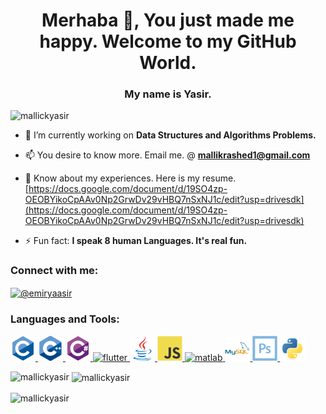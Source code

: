 <h1 align="center">Merhaba 👋, You just made me happy. Welcome to my GitHub World.</h1>
<h3 align="center">My name is Yasir.</h3>

<p align="left"> <img src="https://komarev.com/ghpvc/?username=mallickyasir&label=Profile%20views&color=0e75b6&style=flat" alt="mallickyasir" /> </p>

- 🔭 I’m currently working on **Data Structures and Algorithms Problems.**

- 📫 You desire to know more. Email me. @ **mallikrashed1@gmail.com**

- 📄 Know about my experiences. Here is my resume. [https://docs.google.com/document/d/19SO4zp-OEOBYikoCpAAv0Np2GrwDv29vHBQ7nSxNJ1c/edit?usp=drivesdk](https://docs.google.com/document/d/19SO4zp-OEOBYikoCpAAv0Np2GrwDv29vHBQ7nSxNJ1c/edit?usp=drivesdk)

- ⚡ Fun fact: **I speak 8 human Languages. It's real fun.**

<h3 align="left">Connect with me:</h3>
<p align="left">
<a href="https://instagram.com/@emiryaasir" target="blank"><img align="center" src="https://raw.githubusercontent.com/rahuldkjain/github-profile-readme-generator/master/src/images/icons/Social/instagram.svg" alt="@emiryaasir" height="30" width="40" /></a>
</p>

<h3 align="left">Languages and Tools:</h3>
<p align="left"> <a href="https://www.cprogramming.com/" target="_blank" rel="noreferrer"> <img src="https://raw.githubusercontent.com/devicons/devicon/master/icons/c/c-original.svg" alt="c" width="40" height="40"/> </a> <a href="https://www.w3schools.com/cpp/" target="_blank" rel="noreferrer"> <img src="https://raw.githubusercontent.com/devicons/devicon/master/icons/cplusplus/cplusplus-original.svg" alt="cplusplus" width="40" height="40"/> </a> <a href="https://www.w3schools.com/cs/" target="_blank" rel="noreferrer"> <img src="https://raw.githubusercontent.com/devicons/devicon/master/icons/csharp/csharp-original.svg" alt="csharp" width="40" height="40"/> </a> <a href="https://flutter.dev" target="_blank" rel="noreferrer"> <img src="https://www.vectorlogo.zone/logos/flutterio/flutterio-icon.svg" alt="flutter" width="40" height="40"/> </a> <a href="https://www.java.com" target="_blank" rel="noreferrer"> <img src="https://raw.githubusercontent.com/devicons/devicon/master/icons/java/java-original.svg" alt="java" width="40" height="40"/> </a> <a href="https://developer.mozilla.org/en-US/docs/Web/JavaScript" target="_blank" rel="noreferrer"> <img src="https://raw.githubusercontent.com/devicons/devicon/master/icons/javascript/javascript-original.svg" alt="javascript" width="40" height="40"/> </a> <a href="https://www.mathworks.com/" target="_blank" rel="noreferrer"> <img src="https://upload.wikimedia.org/wikipedia/commons/2/21/Matlab_Logo.png" alt="matlab" width="40" height="40"/> </a> <a href="https://www.mysql.com/" target="_blank" rel="noreferrer"> <img src="https://raw.githubusercontent.com/devicons/devicon/master/icons/mysql/mysql-original-wordmark.svg" alt="mysql" width="40" height="40"/> </a> <a href="https://www.photoshop.com/en" target="_blank" rel="noreferrer"> <img src="https://raw.githubusercontent.com/devicons/devicon/master/icons/photoshop/photoshop-line.svg" alt="photoshop" width="40" height="40"/> </a> <a href="https://www.python.org" target="_blank" rel="noreferrer"> <img src="https://raw.githubusercontent.com/devicons/devicon/master/icons/python/python-original.svg" alt="python" width="40" height="40"/> </a> </p>

<p><img align="left" src="https://github-readme-stats.vercel.app/api/top-langs?username=mallickyasir&show_icons=true&locale=en&layout=compact" alt="mallickyasir" /></p>

<p>&nbsp;<img align="center" src="https://github-readme-stats.vercel.app/api?username=mallickyasir&show_icons=true&locale=en" alt="mallickyasir" /></p>

<p><img align="center" src="https://github-readme-streak-stats.herokuapp.com/?user=mallickyasir&" alt="mallickyasir" /></p>

